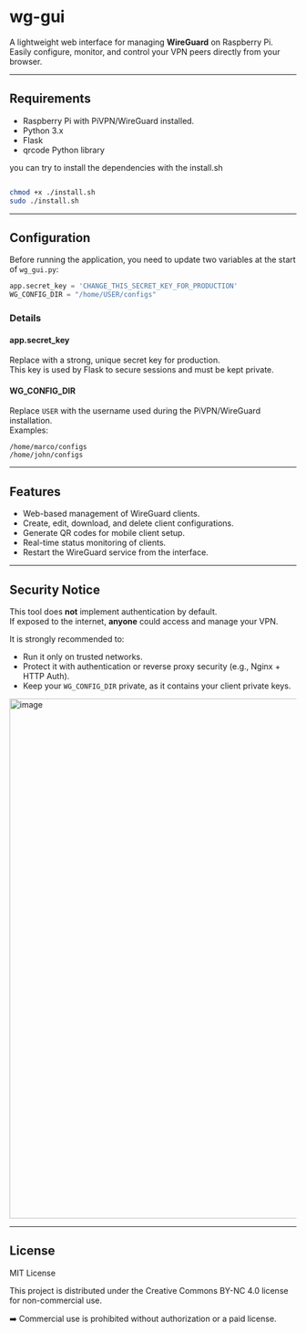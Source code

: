 # wg-gui

A lightweight web interface for managing **WireGuard** on Raspberry Pi.\
Easily configure, monitor, and control your VPN peers directly from your
browser.

------------------------------------------------------------------------

## Requirements

-   Raspberry Pi with PiVPN/WireGuard installed.
-   Python 3.x
-   Flask
-   qrcode Python library

you can try to install the dependencies with the install.sh
```bash

chmod +x ./install.sh
sudo ./install.sh
```
-----------------------------------------------------------------------

## Configuration

Before running the application, you need to update two variables at the
start of `wg_gui.py`:

``` python
app.secret_key = 'CHANGE_THIS_SECRET_KEY_FOR_PRODUCTION'  
WG_CONFIG_DIR = "/home/USER/configs"
```

### Details

#### app.secret_key

Replace with a strong, unique secret key for production.\
This key is used by Flask to secure sessions and must be kept private.

#### WG_CONFIG_DIR

Replace `USER` with the username used during the PiVPN/WireGuard
installation.\
Examples:

    /home/marco/configs
    /home/john/configs

------------------------------------------------------------------------

## Features

-   Web-based management of WireGuard clients.
-   Create, edit, download, and delete client configurations.
-   Generate QR codes for mobile client setup.
-   Real-time status monitoring of clients.
-   Restart the WireGuard service from the interface.



------------------------------------------------------------------------

## Security Notice

This tool does **not** implement authentication by default.\
If exposed to the internet, **anyone** could access and manage your VPN.

It is strongly recommended to:

-   Run it only on trusted networks.
-   Protect it with authentication or reverse proxy security (e.g.,
    Nginx + HTTP Auth).
-   Keep your `WG_CONFIG_DIR` private, as it contains your client
    private keys.
<img width="1902" height="911" alt="image" src="https://github.com/user-attachments/assets/5142a703-7fff-43ba-a5e9-5fb8e78a46da" />

------------------------------------------------------------------------

## License

MIT License

This project is distributed under the Creative Commons BY-NC 4.0 license for non-commercial use.

➡️ Commercial use is prohibited without authorization or a paid license.
